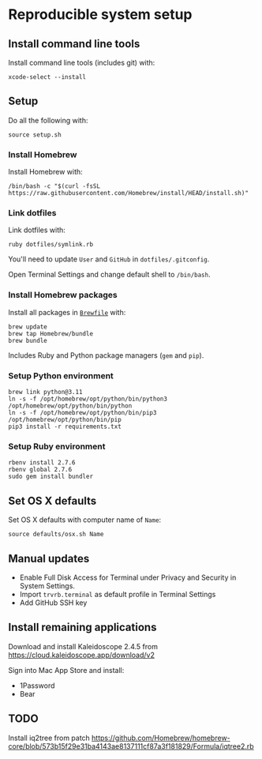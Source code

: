 # Reproducible system setup

## Install command line tools

Install command line tools (includes git) with:

    xcode-select --install

## Setup

Do all the following with:

    source setup.sh

### Install Homebrew

Install Homebrew with:

    /bin/bash -c "$(curl -fsSL https://raw.githubusercontent.com/Homebrew/install/HEAD/install.sh)"

### Link dotfiles

Link dotfiles with:

    ruby dotfiles/symlink.rb

You'll need to update `User` and `GitHub` in `dotfiles/.gitconfig`.

Open Terminal Settings and change default shell to `/bin/bash`.

### Install Homebrew packages

Install all packages in [`Brewfile`](Brewfile) with:

    brew update
    brew tap Homebrew/bundle
    brew bundle

Includes Ruby and Python package managers (`gem` and `pip`).

### Setup Python environment

    brew link python@3.11
    ln -s -f /opt/homebrew/opt/python/bin/python3 /opt/homebrew/opt/python/bin/python
    ln -s -f /opt/homebrew/opt/python/bin/pip3 /opt/homebrew/opt/python/bin/pip
    pip3 install -r requirements.txt

### Setup Ruby environment

	rbenv install 2.7.6
	rbenv global 2.7.6
	sudo gem install bundler

## Set OS X defaults

Set OS X defaults with computer name of `Name`:

    source defaults/osx.sh Name

## Manual updates

- Enable Full Disk Access for Terminal under Privacy and Security in System Settings.
- Import `trvrb.terminal` as default profile in Terminal Settings
- Add GitHub SSH key

## Install remaining applications

Download and install Kaleidoscope 2.4.5 from https://cloud.kaleidoscope.app/download/v2

Sign into Mac App Store and install:
 - 1Password
 - Bear

## TODO

Install iq2tree from patch https://github.com/Homebrew/homebrew-core/blob/573b15f29e31ba4143ae8137111cf87a3f181829/Formula/iqtree2.rb
